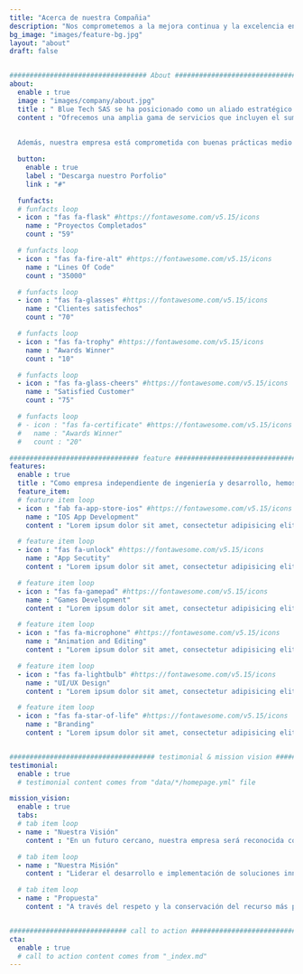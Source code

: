 ```yaml
---
title: "Acerca de nuestra Compañia"
description: "Nos comprometemos a la mejora continua y la excelencia en cada uno de nuestros procesos y servicios, para ofrecer soluciones óptimas y sostenibles para nuestros clientes y la sociedad en general."
bg_image: "images/feature-bg.jpg"
layout: "about"
draft: false


################################## About #####################################
about:
  enable : true
  image : "images/company/about.jpg"
  title : " Blue Tech SAS se ha posicionado como un aliado estratégico en la industria colombiana al brindar soluciones eficientes y eficaces a diversos problemas."
  content : "Ofrecemos una amplia gama de servicios que incluyen el suministro de casetas tipo petroleras, asesoría en los ámbitos civiles y agro-industriales, fabricación y mantenimiento de equipos como plantas de tratamiento de agua residuales y potable, redes neumáticas, hidráulicas y sistemas de bombeo. 
  
  
  Además, nuestra empresa está comprometida con buenas prácticas medio ambientales que permiten el desarrollo e implementación de procesos y procedimientos enfocados en el mejoramiento continuo y aumento de la rentabilidad de nuestras organizaciones aliadas. En Blue Tech SAS nos aseguramos de brindar soluciones de calidad, oportunas y con óptimo balance de calidad, costo y valor agregado del recurso humano.!"

  button:
    enable : true
    label : "Descarga nuestro Porfolio"
    link : "#"

  funfacts:
  # funfacts loop
  - icon : "fas fa-flask" #https://fontawesome.com/v5.15/icons
    name : "Proyectos Completados"
    count : "59"

  # funfacts loop
  - icon : "fas fa-fire-alt" #https://fontawesome.com/v5.15/icons
    name : "Lines Of Code"
    count : "35000"

  # funfacts loop
  - icon : "fas fa-glasses" #https://fontawesome.com/v5.15/icons
    name : "Clientes satisfechos"
    count : "70"

  # funfacts loop
  - icon : "fas fa-trophy" #https://fontawesome.com/v5.15/icons
    name : "Awards Winner"
    count : "10"

  # funfacts loop
  - icon : "fas fa-glass-cheers" #https://fontawesome.com/v5.15/icons
    name : "Satisfied Customer"
    count : "75"

  # funfacts loop
  # - icon : "fas fa-certificate" #https://fontawesome.com/v5.15/icons
  #   name : "Awards Winner"
  #   count : "20"

################################ feature #####################################
features:
  enable : true
  title : "Como empresa independiente de ingeniería y desarrollo, hemos profundizado en el estudio de los recursos hídricos de la región y en la implementación de soluciones innovadoras para realizar tomas de agua de manera eficiente y sostenible, adaptadas a las necesidades específicas de cada recurso."
  feature_item:
  # feature item loop
  - icon : "fab fa-app-store-ios" #https://fontawesome.com/v5.15/icons
    name : "IOS App Development"
    content : "Lorem ipsum dolor sit amet, consectetur adipisicing elit, sed do eiusmod tempor incididunt ut"

  # feature item loop
  - icon : "fas fa-unlock" #https://fontawesome.com/v5.15/icons
    name : "App Secutity"
    content : "Lorem ipsum dolor sit amet, consectetur adipisicing elit, sed do eiusmod tempor incididunt ut"

  # feature item loop
  - icon : "fas fa-gamepad" #https://fontawesome.com/v5.15/icons
    name : "Games Development"
    content : "Lorem ipsum dolor sit amet, consectetur adipisicing elit, sed do eiusmod tempor incididunt ut"

  # feature item loop
  - icon : "fas fa-microphone" #https://fontawesome.com/v5.15/icons
    name : "Animation and Editing"
    content : "Lorem ipsum dolor sit amet, consectetur adipisicing elit, sed do eiusmod tempor incididunt ut"

  # feature item loop
  - icon : "fas fa-lightbulb" #https://fontawesome.com/v5.15/icons
    name : "UI/UX Design"
    content : "Lorem ipsum dolor sit amet, consectetur adipisicing elit, sed do eiusmod tempor incididunt ut"

  # feature item loop
  - icon : "fas fa-star-of-life" #https://fontawesome.com/v5.15/icons
    name : "Branding"
    content : "Lorem ipsum dolor sit amet, consectetur adipisicing elit, sed do eiusmod tempor incididunt ut"


#################################### testimonial & mission vision #######################################
testimonial:
  enable : true
  # testimonial content comes from "data/*/homepage.yml" file

mission_vision:
  enable : true
  tabs:
  # tab item loop
  - name : "Nuestra Visión"
    content : "En un futuro cercano, nuestra empresa será reconocida como líder en el mercado del tratamiento de aguas residuales, gracias a nuestra constante innovación y excelencia en la implementación de soluciones autónomas, simples y confiables. Además, nos consolidaremos como una empresa sostenible, comprometida con el cuidado del medio ambiente y el desarrollo sostenible, y contribuiremos significativamente a mejorar la calidad de vida de las personas y el desarrollo de las comunidades a través del acceso y manejo responsable del recurso hídrico. Buscamos expandir nuestra presencia a nivel nacional e internacional, ofreciendo soluciones personalizadas y adaptadas a las necesidades de cada cliente, y ser un referente en el sector por nuestra capacidad de brindar resultados insuperables y nuestra dedicación constante a la mejora continua en todo lo que hacemos."

  # tab item loop
  - name : "Nuestra Misión"
    content : "Liderar el desarrollo e implementación de soluciones innovadoras y sostenibles para el tratamiento de aguas residuales en Colombia. Nos enfocamos en brindar soluciones autónomas, simples y confiables que superen las expectativas de nuestros clientes y contribuyan a la protección de la salud pública y el cuidado del medio ambiente. "

  # tab item loop
  - name : "Propuesta"
    content : "A través del respeto y la conservación del recurso más preciado, el agua, buscamos fidelizar la confianza de nuestros clientes y ser reconocidos como una empresa líder en el mercado. "


############################# call to action #################################
cta:
  enable : true
  # call to action content comes from "_index.md"
---
```

